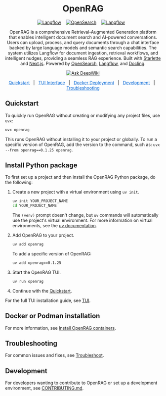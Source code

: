 <div align="center">

# OpenRAG

<div align="center">
  <a href="https://github.com/langflow-ai/langflow"><img src="https://img.shields.io/badge/Langflow-1C1C1E?style=flat&logo=langflow" alt="Langflow"></a>
  &nbsp;&nbsp;
  <a href="https://github.com/opensearch-project/OpenSearch"><img src="https://img.shields.io/badge/OpenSearch-005EB8?style=flat&logo=opensearch&logoColor=white" alt="OpenSearch"></a>
  &nbsp;&nbsp;
  <a href="https://github.com/docling-project/docling"><img src="https://img.shields.io/badge/Docling-000000?style=flat" alt="Langflow"></a>
  &nbsp;&nbsp;
</div>

OpenRAG is a comprehensive Retrieval-Augmented Generation platform that enables intelligent document search and AI-powered conversations. Users can upload, process, and query documents through a chat interface backed by large language models and semantic search capabilities. The system utilizes Langflow for document ingestion, retrieval workflows, and intelligent nudges, providing a seamless RAG experience. Built with [Starlette](https://github.com/Kludex/starlette) and [Next.js](https://github.com/vercel/next.js). Powered by [OpenSearch](https://github.com/opensearch-project/OpenSearch), [Langflow](https://github.com/langflow-ai/langflow), and [Docling](https://github.com/docling-project/docling).

<a href="https://deepwiki.com/phact/openrag"><img src="https://deepwiki.com/badge.svg" alt="Ask DeepWiki"></a>

</div>
<div align="center">
  <a href="#quickstart" style="color: #0366d6;">Quickstart</a> &nbsp;&nbsp;|&nbsp;&nbsp;
  <a href="#tui-interface" style="color: #0366d6;">TUI Interface</a> &nbsp;&nbsp;|&nbsp;&nbsp;
  <a href="#docker-deployment" style="color: #0366d6;">Docker Deployment</a> &nbsp;&nbsp;|&nbsp;&nbsp;
  <a href="#development" style="color: #0366d6;">Development</a> &nbsp;&nbsp;|&nbsp;&nbsp;
  <a href="#troubleshooting" style="color: #0366d6;">Troubleshooting</a>
</div>

## Quickstart

To quickly run OpenRAG without creating or modifying any project files, use `uvx`:

```bash
uvx openrag
```
This runs OpenRAG without installing it to your project or globally.
To run a specific version of OpenRAG, add the version to the command, such as: `uvx --from openrag==0.1.25 openrag`.

## Install Python package

To first set up a project and then install the OpenRAG Python package, do the following:

1. Create a new project with a virtual environment using `uv init`.

   ```bash
   uv init YOUR_PROJECT_NAME
   cd YOUR_PROJECT_NAME
   ```

   The `(venv)` prompt doesn't change, but `uv` commands will automatically use the project's virtual environment.
   For more information on virtual environments, see the [uv documentation](https://docs.astral.sh/uv/pip/environments).

2. Add OpenRAG to your project.
   ```bash
   uv add openrag
   ```

   To add a specific version of OpenRAG:
   ```bash
   uv add openrag==0.1.25
   ```

3. Start the OpenRAG TUI.
   ```bash
   uv run openrag
   ```

4. Continue with the [Quickstart](https://docs.openr.ag/quickstart).

For the full TUI installation guide, see [TUI](https://docs.openr.ag/install).

## Docker or Podman installation

For more information, see [Install OpenRAG containers](https://docs.openr.ag/get-started/docker).

## Troubleshooting

For common issues and fixes, see [Troubleshoot](https://docs.openr.ag/support/troubleshoot).

## Development

For developers wanting to contribute to OpenRAG or set up a development environment, see [CONTRIBUTING.md](CONTRIBUTING.md).